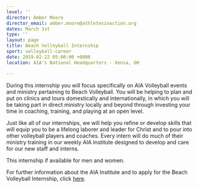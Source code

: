 ```yaml
---
level: ''
director: Amber Moore
director_email: amber.moore@athletesinaction.org
dates: March 1st
type: ''
layout: page
title: Beach Volleyball Internship
sport: volleyball-career
date: 2019-02-22 05:00:00 +0000
location: AIA's National Headquarters - Xenia, OH

---
```


During this internship you will focus specifically on AIA Volleyball events and ministry pertaining to Beach Volleyball. You will be helping to plan and put on clinics and tours domestically and internationally, in which you will be taking part in direct ministry locally and beyond through investing your time in coaching, training, and playing at an open level.

Just like all of our internships, we will help you refine or develop skills that will equip you to be a lifelong laborer and leader for Christ and to pour into other volleyball players and coaches. Every intern will do much of their ministry training in our weekly AIA Institute designed to develop and care for our new staff and interns.

This internship if available for men and women.

For further information about the AIA Institute and to apply for the Beach Volleyball Internship, click [here](/careers/aiainstitute).